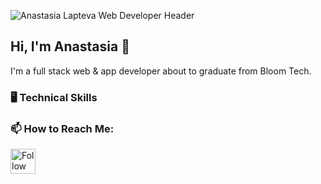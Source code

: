 
<!--
**anastasia-lapteva/anastasia-lapteva** is a ✨ _special_ ✨ repository because its `README.md` (this file) appears on your GitHub profile.

Here are some ideas to get you started:

- 🔭 I’m currently working on ...
- 🌱 I’m currently learning ...
- 👯 I’m looking to collaborate on ...
- 🤔 I’m looking for help with ...
- 💬 Ask me about ...
- 📫 How to reach me: ...
- 😄 Pronouns: ...
- ⚡ Fun fact: ...
-->

![Anastasia Lapteva Web Developer Header](https://imgur.com/9yOFavL.jpg)
## Hi, I'm Anastasia 👋

I'm a full stack web & app developer about to graduate from Bloom Tech.

### 🖥 Technical Skills

### 📫 How to Reach Me:
[<img src="https://raw.githubusercontent.com/Raymo111/Raymo111/master/socials/linkedin.png" height="40em" align="center" alt="Follow Anastasia on LinkedIn" title="Follow Anastasia on LinkedIn"/>](https://linkedin.com/in/anastasia-lapteva)
